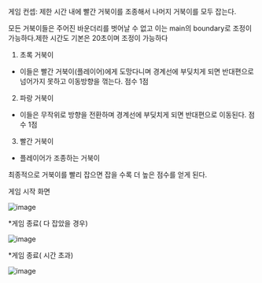 게임 컨셉:  제한 시간 내에 빨간 거북이를 조종해서 나머지 거북이를 모두 잡는다.

모든 거북이들은 주어진 바운더리를 벗어날 수 없고 이는 main의 boundary로 조정이 가능하다.제한 시간도 기본은 20초이며 조정이 가능하다

1. 초록 거북이
- 이들은 빨간 거북이(플레이어)에게 도망다니며 경계선에 부딪치게 되면 반대편으로 넘어가지 못하고 이동방향을 꺾는다. 점수 1점
2. 파랑 거북이
- 이들은 무작위로 방향을 전환하며 경계선에 부딪치게 되면 반대편으로 이동된다. 점수 1점
3. 빨간 거북이
- 플레이어가 조종하는 거북이

최종적으로 거북이를 빨리 잡으면 잡을 수록 더 높은 점수를 얻게 된다.

게임 시작 화면

![image](https://github.com/pinetry/OSSassigment1/assets/126438169/a7c829d0-e72d-4b02-bd24-1a90bdc03d72)

*게임 종료( 다 잡았을 경우)

![image](https://github.com/pinetry/OSSassigment1/assets/126438169/4051ded9-c234-471e-973f-a00bf027a532)

*게임 종료( 시간 초과)

![image](https://github.com/pinetry/OSSassigment1/assets/126438169/de5784f9-3052-45ef-9abe-bbccffd5c2f0)

